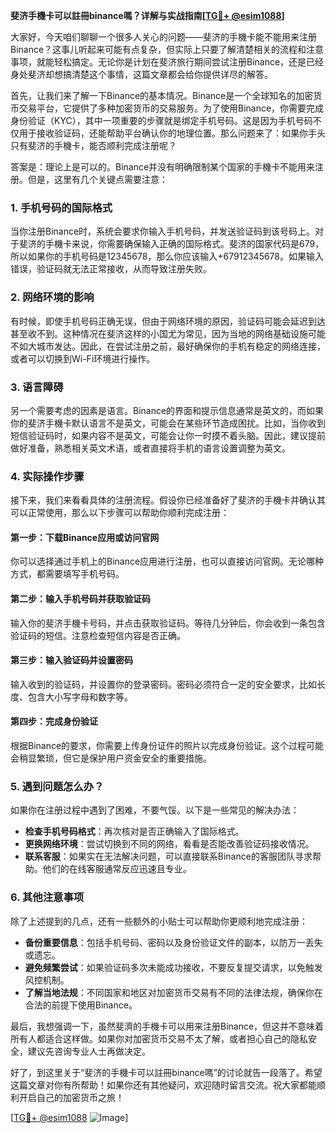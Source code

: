 **斐济手機卡可以註冊binance嗎？详解与实战指南[[TG💪+ @esim1088](https://t.me/s/esim1088)]**

大家好，今天咱们聊聊一个很多人关心的问题——斐济的手機卡能不能用来注册Binance？这事儿听起来可能有点复杂，但实际上只要了解清楚相关的流程和注意事项，就能轻松搞定。无论你是计划在斐济旅行期间尝试注册Binance，还是已经身处斐济却想搞清楚这个事情，这篇文章都会给你提供详尽的解答。

首先，让我们来了解一下Binance的基本情况。Binance是一个全球知名的加密货币交易平台，它提供了多种加密货币的交易服务。为了使用Binance，你需要完成身份验证（KYC），其中一项重要的步骤就是绑定手机号码。这是因为手机号码不仅用于接收验证码，还能帮助平台确认你的地理位置。那么问题来了：如果你手头只有斐济的手機卡，能否顺利完成注册呢？

答案是：理论上是可以的。Binance并没有明确限制某个国家的手機卡不能用来注册。但是，这里有几个关键点需要注意：

### 1. **手机号码的国际格式**
当你注册Binance时，系统会要求你输入手机号码，并发送验证码到该号码上。对于斐济的手機卡来说，你需要确保输入正确的国际格式。斐济的国家代码是679，所以如果你的手机号码是12345678，那么你应该输入+67912345678。如果输入错误，验证码就无法正常接收，从而导致注册失败。

### 2. **网络环境的影响**
有时候，即使手机号码正确无误，但由于网络环境的原因，验证码可能会延迟到达甚至收不到。这种情况在斐济这样的小国尤为常见，因为当地的网络基础设施可能不如大城市发达。因此，在尝试注册之前，最好确保你的手机有稳定的网络连接，或者可以切换到Wi-Fi环境进行操作。

### 3. **语言障碍**
另一个需要考虑的因素是语言。Binance的界面和提示信息通常是英文的，而如果你的斐济手機卡默认语言不是英文，可能会在某些环节造成困扰。比如，当你收到短信验证码时，如果内容不是英文，可能会让你一时摸不着头脑。因此，建议提前做好准备，熟悉相关英文术语，或者直接将手机的语言设置调整为英文。

### 4. **实际操作步骤**
接下来，我们来看看具体的注册流程。假设你已经准备好了斐济的手機卡并确认其可以正常使用，那么以下步骤可以帮助你顺利完成注册：

#### 第一步：下载Binance应用或访问官网
你可以选择通过手机上的Binance应用进行注册，也可以直接访问官网。无论哪种方式，都需要填写手机号码。

#### 第二步：输入手机号码并获取验证码
输入你的斐济手機卡号码，并点击获取验证码。等待几分钟后，你会收到一条包含验证码的短信。注意检查短信内容是否正确。

#### 第三步：输入验证码并设置密码
输入收到的验证码，并设置你的登录密码。密码必须符合一定的安全要求，比如长度、包含大小写字母和数字等。

#### 第四步：完成身份验证
根据Binance的要求，你需要上传身份证件的照片以完成身份验证。这个过程可能会稍显繁琐，但它是保护用户资金安全的重要措施。

### 5. **遇到问题怎么办？**
如果你在注册过程中遇到了困难，不要气馁。以下是一些常见的解决办法：

- **检查手机号码格式**：再次核对是否正确输入了国际格式。
- **更换网络环境**：尝试切换到不同的网络，看看是否能改善验证码接收情况。
- **联系客服**：如果实在无法解决问题，可以直接联系Binance的客服团队寻求帮助。他们的在线客服通常反应迅速且专业。

### 6. **其他注意事项**
除了上述提到的几点，还有一些额外的小贴士可以帮助你更顺利地完成注册：

- **备份重要信息**：包括手机号码、密码以及身份验证文件的副本，以防万一丢失或遗忘。
- **避免频繁尝试**：如果验证码多次未能成功接收，不要反复提交请求，以免触发风控机制。
- **了解当地法规**：不同国家和地区对加密货币交易有不同的法律法规，确保你在合法的前提下使用Binance。

最后，我想强调一下，虽然斐濟的手機卡可以用来注册Binance，但这并不意味着所有人都适合这样做。如果你对加密货币交易不太了解，或者担心自己的隐私安全，建议先咨询专业人士再做决定。

好了，到这里关于“斐济的手機卡可以註冊binance嗎”的讨论就告一段落了。希望这篇文章对你有所帮助！如果你还有其他疑问，欢迎随时留言交流。祝大家都能顺利开启自己的加密货币之旅！

[[TG💪+ @esim1088](https://t.me/s/esim1088) ![Image](https://i.postimg.cc/4NQfJmqS/Snipaste-2025-05-13-00-14-12.png)]